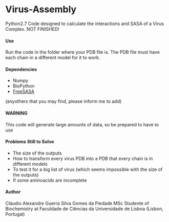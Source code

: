 # Virus-Assembly

Python2.7 Code designed to calculate the interactions and SASA of a Virus Complex.
NOT FINISHED!

#### Use

Run the code in the folder where your PDB file is.
The PDB file must have each chain in a different model for it to work.

#### Dependencies

+ Numpy
+ BioPython
+ [FreeSASA](https://github.com/mittinatten/freesasa) 

(anyothers that you may find, please inform me to add)

#### WARNING

This code will generate large amounts of data, so be prepared to have to use 

#### Problems Still to Solve

+ The size of the outputs 
+ How to transform every virus PDB into a PDB that every chain is in different models
+ To test it for a big list of virus (which seems impossible with the size of the outputs)
+ If some aminoacids are incomplete

#### Author

Cláudio Alexandre Guerra Silva Gomes da Piedade
MSc Studente of Biochemistry at Faculdade de Ciências da Universidade de Lisboa (Lisbon, Portugal)
